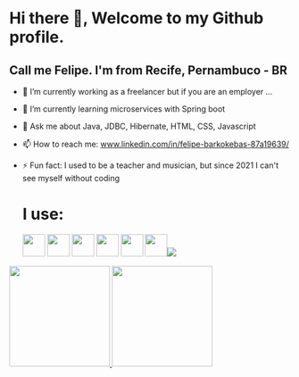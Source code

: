 # Hi there 👋, Welcome to my Github profile. 

## Call me Felipe. I'm from Recife, Pernambuco - BR 

- 🔭 I’m currently working as a freelancer but if you are an employer ...
- 🌱 I’m currently learning microservices with Spring boot
- 💬 Ask me about Java, JDBC, Hibernate, HTML, CSS, Javascript
- 📫 How to reach me: www.linkedin.com/in/felipe-barkokebas-87a19639/
- ⚡ Fun fact: I used to be a teacher and musician, but since 2021 I can't see myself without coding

  # I use:
   
  <img loading="lazy" src="https://cdn.jsdelivr.net/gh/devicons/devicon@latest/icons/java/java-original-wordmark.svg" width="40" height="40"/> <img loading="lazy" width="40" height="40" src="https://cdn.jsdelivr.net/gh/devicons/devicon@latest/icons/spring/spring-original-wordmark.svg" /> <img loading="lazy" src="https://cdn.jsdelivr.net/gh/devicons/devicon@latest/icons/javascript/javascript-original.svg"  width="40" height="40"/> <img loading="lazy" width="40" height="40" src="https://cdn.jsdelivr.net/gh/devicons/devicon@latest/icons/react/react-original.svg" /> <img loading="lazy" width="40" height="40" src="https://cdn.jsdelivr.net/gh/devicons/devicon@latest/icons/html5/html5-original.svg" />  <img loading="lazy" width="40" height="40" src="https://cdn.jsdelivr.net/gh/devicons/devicon@latest/icons/css3/css3-original.svg" /><img src="https://cdn.jsdelivr.net/gh/devicons/devicon@latest/icons/mysql/mysql-original-wordmark.svg" />
          
          

<div>
<a href="https://github.com/jfbarkokebas">
<img loading="lazy" height="180em" src="https://github-readme-stats.vercel.app/api/top-langs/?username=jfbarkokebas&layout=compact&langs_count=7&theme=dracula"/>
<img loading="lazy" height="180em" src="https://github-readme-stats.vercel.app/api?username=jfbarkokebas&show_icons=true&theme=dracula&include_all_commits=true&count_private=true"/>
</div>
          
          

